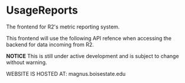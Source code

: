 # UsageReports
The frontend for R2's metric reporting system.

This frontend will use the following API refence when accessing the backend 
for data incoming from R2. 

__NOTICE__ This is still under active development and is subject to change
without warning.

WEBSITE IS HOSTED AT:
magnus.boisestate.edu
